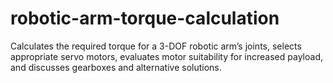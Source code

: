 # robotic-arm-torque-calculation
 Calculates the required torque for a 3-DOF robotic arm’s joints, selects appropriate servo motors, evaluates motor suitability for increased payload, and discusses gearboxes and alternative solutions.
